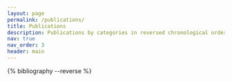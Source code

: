 ```yaml
---
layout: page
permalink: /publications/
title: Publications
description: Publications by categories in reversed chronological order.
nav: true
nav_order: 3
header: main
---
```


<!-- _pages/publications.md -->
<div class="publications">

{% bibliography --reverse %}

</div>
